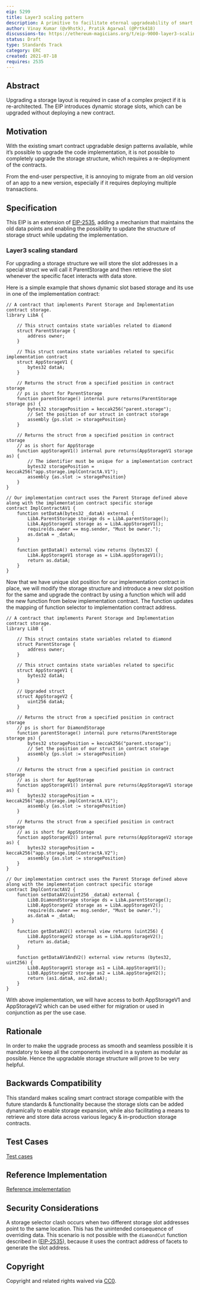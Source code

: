 ```yaml
---
eip: 5299
title: Layer3 scaling pattern
description: A primitive to facilitate eternal upgradeability of smart contracts, by making storage slots dynamic.
author: Vinay Kumar (@v9hstk), Pratik Agarwal (@Prtk418)
discussions-to: https://ethereum-magicians.org/t/eip-9000-layer3-scaling-standard/9039
status: Draft
type: Standards Track
category: ERC
created: 2021-07-18
requires: 2535
---
```


## Abstract
Upgrading a storage layout is required in case of a complex project if it is re-architected. The EIP introduces dynamic storage slots, which can be upgraded without deploying a new contract.

## Motivation
With the existing smart contract upgradable design patterns available, while it’s possible to upgrade the code implementation, it is not possible to completely upgrade the storage structure, which requires a re-deployment of the contracts.

From the end-user perspective, it is annoying to migrate from an old version of an app to a new version, especially if it requires deploying multiple transactions.


## Specification
This EIP is an extension of [EIP-2535](./eip-2535.md), adding a mechanism that maintains the old data points and enabling the possibility to update the structure of storage struct while updating the implementation.

### Layer3 scaling standard
For upgrading a storage structure we will store the slot addresses in a special struct we will call it ParentStorage and then retrieve the slot whenever the specific facet interacts with data store.

Here is a simple example that shows dynamic slot based storage and its use in one of the implementation contract:
```
// A contract that implements Parent Storage and Implementation contract storage.
library LibA {

    // This struct contains state variables related to diamond
    struct ParentStorage {
        address owner;
    }

    // This struct contains state variables related to specific implementation contract
    struct AppStorageV1 {
        bytes32 dataA;
    }

    // Returns the struct from a specified position in contract storage
    // ps is short for ParentStorage
    function parentStorage() internal pure returns(ParentStorage storage ps) {
        bytes32 storagePosition = keccak256("parent.storage");
        // Set the position of our struct in contract storage
        assembly {ps.slot := storagePosition}
    }

    // Returns the struct from a specified position in contract storage
    // as is short for AppStorage
    function appStorageV1() internal pure returns(AppStorageV1 storage as) {
        // The identifier must be unique for a implementation contract
        bytes32 storagePosition = keccak256("app.storage.implContractA.V1");
        assembly {as.slot := storagePosition}
    }
}

// Our implementation contract uses the Parent Storage defined above along with the implementation contract specific storage
contract ImplContractAV1 {
    function setDataA(bytes32 _dataA) external {
        LibA.ParentStorage storage ds = LibA.parentStorage();
        LibA.AppStorageV1 storage as = LibA.appStorageV1();
        require(ds.owner == msg.sender, "Must be owner.");
        as.dataA = _dataA;
    }

    function getDataA() external view returns (bytes32) {
        LibA.AppStorageV1 storage as = LibA.appStorageV1();
        return as.dataA;
    }
}
```

Now that we have unique slot position for our implementation contract in place, we will modify the storage structure and introduce a new slot position for the same and upgrade the contract by using a function which will add the new function from below implementation contract. The function updates the mapping of function selector to implementation contract address.

```solidity
// A contract that implements Parent Storage and Implementation contract storage.
library LibB {

    // This struct contains state variables related to diamond
    struct ParentStorage {
        address owner;
    }

    // This struct contains state variables related to specific 
    struct AppStorageV1 {
        bytes32 dataA;
    }

    // Upgraded struct
    struct AppStorageV2 {
        uint256 dataA;
    }

    // Returns the struct from a specified position in contract storage
    // ps is short for DiamondStorage
    function parentStorage() internal pure returns(ParentStorage storage ps) {
        bytes32 storagePosition = keccak256("parent.storage");
        // Set the position of our struct in contract storage
        assembly {ps.slot := storagePosition}
    }

    // Returns the struct from a specified position in contract storage
    // as is short for AppStorage
    function appStorageV1() internal pure returns(AppStorageV1 storage as) {
        bytes32 storagePosition = keccak256("app.storage.implContractA.V1");
        assembly {as.slot := storagePosition}
    }

    // Returns the struct from a specified position in contract storage
    // as is short for AppStorage
    function appStorageV2() internal pure returns(AppStorageV2 storage as) {
        bytes32 storagePosition = keccak256("app.storage.implContractA.V2");
        assembly {as.slot := storagePosition}
    }
}

// Our implementation contract uses the Parent Storage defined above along with the implementation contract specific storage
contract ImplContractAV2 {
    function setDataAV2(uint256 _dataA) external {
        LibB.DiamondStorage storage ds = LibA.parentStorage();
        LibB.AppStorageV2 storage as = LibA.appStorageV2();
        require(ds.owner == msg.sender, "Must be owner.");
        as.dataA = _dataA;
  }

    function getDataAV2() external view returns (uint256) {
        LibB.AppStorageV2 storage as = LibA.appStorageV2();
        return as.dataA;
    }

    function getDataAV1AndV2() external view returns (bytes32, uint256) {
        LibB.AppStorageV1 storage as1 = LibA.appStorageV1();
        LibB.AppStorageV2 storage as2 = LibA.appStorageV2();
        return (as1.dataA, as2.dataA);
    }
}

```
With above implementation, we will have access to both AppStorageV1 and AppStorageV2 which can be used either for migration or used in conjunction as per the use case.

## Rationale
In order to make the upgrade process as smooth and seamless possible it is mandatory to keep all the components involved in a system as modular as possible. Hence the upgradable storage structure will prove to be very helpful.


## Backwards Compatibility
This standard makes scaling smart contract storage compatible with the future standards & functionality because the storage slots can be added dynamically to enable storage expansion, while also facilitating a means to retrieve and store data across various legacy & in-production storage contracts.


## Test Cases
[Test cases](../assets/eip-5299/Layer3-scaling-standard/test)


## Reference Implementation
[Reference implementation](../assets/eip-5299/Layer3-scaling-standard)


## Security Considerations
A storage selector clash occurs when two different storage slot addresses point to the same location. This has the unintended consequence of overriding data. This scenario is not possible with the `diamondCut` function described in ([EIP-2535](./eip-2535.md)), because it uses the contract address of facets to generate the slot address.


## Copyright
Copyright and related rights waived via [CC0](../LICENSE.md).
